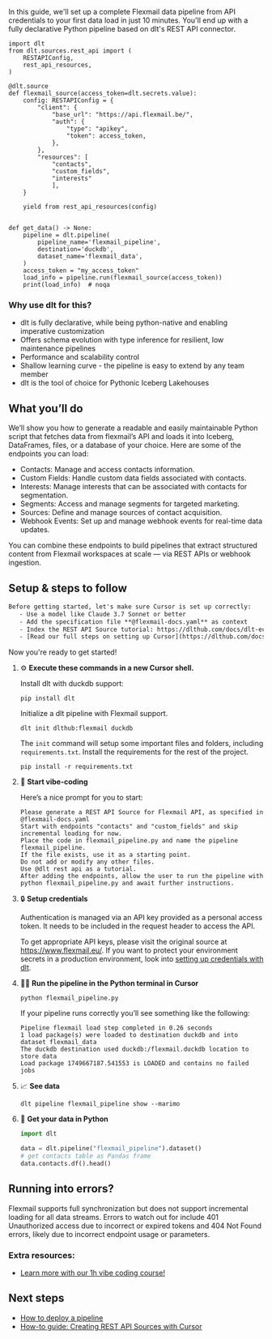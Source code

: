 In this guide, we'll set up a complete Flexmail data pipeline from API credentials to your first data load in just 10 minutes. You'll end up with a fully declarative Python pipeline based on dlt's REST API connector.

```python-outcome
import dlt
from dlt.sources.rest_api import (
    RESTAPIConfig,
    rest_api_resources,
)

@dlt.source
def flexmail_source(access_token=dlt.secrets.value):
    config: RESTAPIConfig = {
        "client": {
            "base_url": "https://api.flexmail.be/",
            "auth": {
                "type": "apikey",
                "token": access_token,
            },
        },
        "resources": [
            "contacts",
            "custom_fields",
            "interests"
            ],
    }

    yield from rest_api_resources(config)


def get_data() -> None:
    pipeline = dlt.pipeline(
        pipeline_name='flexmail_pipeline',
        destination='duckdb',
        dataset_name='flexmail_data', 
    )
    access_token = "my_access_token"
    load_info = pipeline.run(flexmail_source(access_token))
    print(load_info)  # noqa
```

### Why use dlt for this?

- dlt is fully declarative, while being python-native and enabling imperative customization
- Offers schema evolution with type inference for resilient, low maintenance pipelines
- Performance and scalability control
- Shallow learning curve - the pipeline is easy to extend by any team member
- dlt is the tool of choice for Pythonic Iceberg Lakehouses

## What you’ll do

We’ll show you how to generate a readable and easily maintainable Python script that fetches data from flexmail’s API and loads it into Iceberg, DataFrames, files, or a database of your choice. Here are some of the endpoints you can load:

- Contacts: Manage and access contacts information.
- Custom Fields: Handle custom data fields associated with contacts.
- Interests: Manage interests that can be associated with contacts for segmentation.
- Segments: Access and manage segments for targeted marketing.
- Sources: Define and manage sources of contact acquisition.
- Webhook Events: Set up and manage webhook events for real-time data updates.

You can combine these endpoints to build pipelines that extract structured content from Flexmail workspaces at scale — via REST APIs or webhook ingestion.

## Setup & steps to follow

```default
Before getting started, let's make sure Cursor is set up correctly:
   - Use a model like Claude 3.7 Sonnet or better
   - Add the specification file **@flexmail-docs.yaml** as context
   - Index the REST API Source tutorial: https://dlthub.com/docs/dlt-ecosystem/verified-sources/rest_api/ and add it to context as **@dlt rest api**
   - [Read our full steps on setting up Cursor](https://dlthub.com/docs/dlt-ecosystem/llm-tooling/cursor-restapi#23-configuring-cursor-with-documentation)
```

Now you're ready to get started! 

1. ⚙️ **Execute these commands in a new Cursor shell.**
    
    Install dlt with duckdb support:
    ```shell
    pip install dlt
    ```

    Initialize a dlt pipeline with Flexmail support.
    ```shell
    dlt init dlthub:flexmail duckdb
    ```

    The `init` command will setup some important files and folders, including `requirements.txt`. Install the requirements for the rest of the project.
    ```shell
    pip install -r requirements.txt
    ```
    
2. 🤠 **Start vibe-coding**
    
    Here’s a nice prompt for you to start: 
    
    ```prompt
    Please generate a REST API Source for Flexmail API, as specified in @flexmail-docs.yaml 
    Start with endpoints "contacts" and "custom_fields" and skip incremental loading for now. 
    Place the code in flexmail_pipeline.py and name the pipeline flexmail_pipeline. 
    If the file exists, use it as a starting point. 
    Do not add or modify any other files. 
    Use @dlt rest api as a tutorial. 
    After adding the endpoints, allow the user to run the pipeline with python flexmail_pipeline.py and await further instructions.
    ```

    
3. 🔒 **Setup credentials** 
    
    Authentication is managed via an API key provided as a personal access token. It needs to be included in the request header to access the API.
    
    To get appropriate API keys, please visit the original source at https://www.flexmail.eu/.
    If you want to protect your environment secrets in a production environment, look into [setting up credentials with dlt](https://dlthub.com/docs/walkthroughs/add_credentials).
    
4. 🏃‍♀️ **Run the pipeline in the Python terminal in Cursor**
    
    ```shell
    python flexmail_pipeline.py
    ```
    
    If your pipeline runs correctly you’ll see something like the following:
    
    ```shell
    Pipeline flexmail load step completed in 0.26 seconds
    1 load package(s) were loaded to destination duckdb and into dataset flexmail_data
    The duckdb destination used duckdb:/flexmail.duckdb location to store data
    Load package 1749667187.541553 is LOADED and contains no failed jobs
    ```
    
5. 📈 **See data**
    
    ```shell
    dlt pipeline flexmail_pipeline show --marimo
    ```
    
6. 🐍 **Get your data in Python**
    
    ```python
    import dlt

   data = dlt.pipeline("flexmail_pipeline").dataset()
   # get contacts table as Pandas frame
   data.contacts.df().head()
    ```

## Running into errors?

Flexmail supports full synchronization but does not support incremental loading for all data streams. Errors to watch out for include 401 Unauthorized access due to incorrect or expired tokens and 404 Not Found errors, likely due to incorrect endpoint usage or parameters.

### Extra resources:

- [Learn more with our 1h vibe coding course!](https://www.youtube.com/watch?v=GGid70rnJuM)

## Next steps

- [How to deploy a pipeline](https://dlthub.com/docs/walkthroughs/deploy-a-pipeline)
- [How-to guide: Creating REST API Sources with Cursor](https://dlthub.com/docs/dlt-ecosystem/llm-tooling/cursor-restapi)